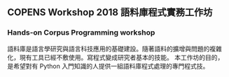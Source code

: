## COPENS Workshop 2018 語料庫程式實務工作坊 
### Hands-on Corpus Programming workshop
語料庫是語言學研究與語言科技應用的基礎建設。隨著語料的擴增與問題的複雜化，現有工具已經不敷使用。寫程式變成研究者基本的技能。
本工作坊的目的，是希望對有 Python 入門知識的人提供一組語料庫程式處理的專門程式技。
